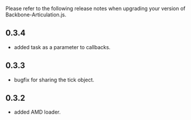 Please refer to the following release notes when upgrading your version of Backbone-Articulation.js.

## 0.3.4

* added task as a parameter to callbacks.

## 0.3.3

* bugfix for sharing the tick object.

## 0.3.2

* added AMD loader.